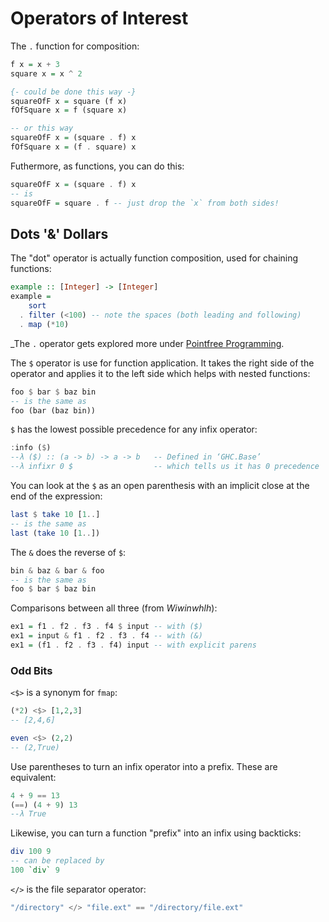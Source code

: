 # Operators of Interest

<Lozenge t="todo"/>

The `.` function for composition:

```haskell
f x = x + 3
square x = x ^ 2

{- could be done this way -}
squareOfF x = square (f x)
fOfSquare x = f (square x)

-- or this way
squareOfF x = (square . f) x
fOfSquare x = (f . square) x
```

Futhermore, as functions, you can do this:

```haskell
squareOfF x = (square . f) x
-- is
squareOfF = square . f -- just drop the `x` from both sides!
```


## Dots '&' Dollars

The "dot" operator is actually function composition, used for chaining functions:

```haskell
example :: [Integer] -> [Integer]
example =
    sort
  . filter (<100) -- note the spaces (both leading and following)
  . map (*10)
```

\_The `.` operator gets explored more under [Pointfree Programming](#pointfree-programming).

The `$` operator is use for function application. It takes the right side of the operator and applies it to the left side which helps with nested functions:

```haskell
foo $ bar $ baz bin
-- is the same as
foo (bar (baz bin))
```

`$` has the lowest possible precedence for any infix operator:

```haskell
:info ($)
--λ ($) :: (a -> b) -> a -> b 	-- Defined in ‘GHC.Base’
--λ infixr 0 $                  -- which tells us it has 0 precedence
```

You can look at the `$` as an open parenthesis with an implicit close at the end of the expression:

```haskell
last $ take 10 [1..]
-- is the same as
last (take 10 [1..])
```

The `&` does the reverse of `$`:

```haskell
bin & baz & bar & foo
-- is the same as
foo $ bar $ baz bin
```

Comparisons between all three (from _Wiwinwhlh_):

```haskell
ex1 = f1 . f2 . f3 . f4 $ input -- with ($)
ex1 = input & f1 . f2 . f3 . f4 -- with (&)
ex1 = (f1 . f2 . f3 . f4) input -- with explicit parens
```


### Odd Bits

`<$>` is a synonym for `fmap`:

```haskell
(*2) <$> [1,2,3]
-- [2,4,6]

even <$> (2,2)
-- (2,True)
```

Use parentheses to turn an infix operator into a prefix. These are equivalent:

```haskell
4 + 9 == 13
(==) (4 + 9) 13
--λ True
```

Likewise, you can turn a function "prefix" into an infix using backticks:

```haskell
div 100 9
-- can be replaced by
100 `div` 9
```

`</>` is the file separator operator:

```haskell
"/directory" </> "file.ext" == "/directory/file.ext"
```

